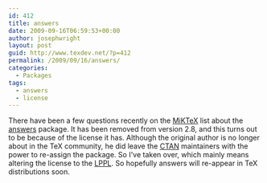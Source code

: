 ```yaml
---
id: 412
title: answers
date: 2009-09-16T06:59:53+00:00
author: josephwright
layout: post
guid: http://www.texdev.net/?p=412
permalink: /2009/09/16/answers/
categories:
  - Packages
tags:
  - answers
  - license
---
```

There have been a few questions recently on the [MiKTeX](http://www.miktex.org/) list about the [answers](https://ctan.org/pkg/answers) package. It has been removed from version 2.8, and this turns out to be because of the license it has. Although the original author is no longer about in the TeX community, he did leave the [CTAN](https://www.ctan.org) maintainers with the power to re-assign the package. So I've taken over, which mainly means altering the license to the [LPPL](http://www.latex-project.org/lppl/). So hopefully answers will re-appear in TeX distributions soon.
